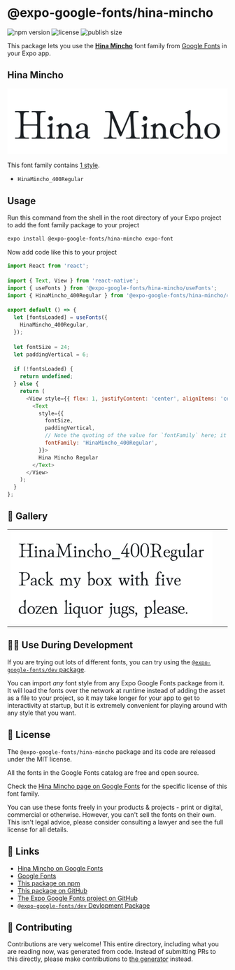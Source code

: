 # @expo-google-fonts/hina-mincho

![npm version](https://flat.badgen.net/npm/v/@expo-google-fonts/hina-mincho)
![license](https://flat.badgen.net/github/license/expo/google-fonts)
![publish size](https://flat.badgen.net/packagephobia/install/@expo-google-fonts/hina-mincho)

This package lets you use the [**Hina Mincho**](https://fonts.google.com/specimen/Hina+Mincho) font family from [Google Fonts](https://fonts.google.com/) in your Expo app.

## Hina Mincho

![Hina Mincho](./font-family.png)

This font family contains [1 style](#-gallery).

- `HinaMincho_400Regular`

## Usage

Run this command from the shell in the root directory of your Expo project to add the font family package to your project
```sh
expo install @expo-google-fonts/hina-mincho expo-font
```

Now add code like this to your project
```js
import React from 'react';

import { Text, View } from 'react-native';
import { useFonts } from '@expo-google-fonts/hina-mincho/useFonts';
import { HinaMincho_400Regular } from '@expo-google-fonts/hina-mincho/400Regular';

export default () => {
  let [fontsLoaded] = useFonts({
    HinaMincho_400Regular,
  });

  let fontSize = 24;
  let paddingVertical = 6;

  if (!fontsLoaded) {
    return undefined;
  } else {
    return (
      <View style={{ flex: 1, justifyContent: 'center', alignItems: 'center' }}>
        <Text
          style={{
            fontSize,
            paddingVertical,
            // Note the quoting of the value for `fontFamily` here; it expects a string!
            fontFamily: 'HinaMincho_400Regular',
          }}>
          Hina Mincho Regular
        </Text>
      </View>
    );
  }
};

```

## 🔡 Gallery


||||
|-|-|-|
|![HinaMincho_400Regular](./HinaMincho_400Regular.ttf.png)||||


## 👩‍💻 Use During Development

If you are trying out lots of different fonts, you can try using the [`@expo-google-fonts/dev` package](https://github.com/expo/google-fonts/tree/master/font-packages/dev#readme).

You can import *any* font style from any Expo Google Fonts package from it. It will load the fonts
over the network at runtime instead of adding the asset as a file to your project, so it may take longer
for your app to get to interactivity at startup, but it is extremely convenient
for playing around with any style that you want.

## 📖 License

The `@expo-google-fonts/hina-mincho` package and its code are released under the MIT license.

All the fonts in the Google Fonts catalog are free and open source.

Check the [Hina Mincho page on Google Fonts](https://fonts.google.com/specimen/Hina+Mincho) for the specific license of this font family.

You can use these fonts freely in your products & projects - print or digital, commercial or otherwise. However, you can't sell the fonts on their own. This isn't legal advice, please consider consulting a lawyer and see the full license for all details.

## 🔗 Links

- [Hina Mincho on Google Fonts](https://fonts.google.com/specimen/Hina+Mincho)
- [Google Fonts](https://fonts.google.com/)
- [This package on npm](https://www.npmjs.com/package/@expo-google-fonts/hina-mincho)
- [This package on GitHub](https://github.com/expo/google-fonts/tree/master/font-packages/hina-mincho)
- [The Expo Google Fonts project on GitHub](https://github.com/expo/google-fonts)
- [`@expo-google-fonts/dev` Devlopment Package](https://github.com/expo/google-fonts/tree/master/font-packages/dev)

## 🤝 Contributing

Contributions are very welcome! This entire directory, including what you are reading now, was generated from code. Instead of submitting PRs to this directly, please make contributions to [the generator](https://github.com/expo/google-fonts/tree/master/packages/generator) instead.
